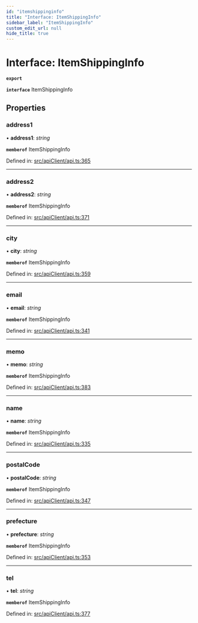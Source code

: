 ```yaml
---
id: "itemshippinginfo"
title: "Interface: ItemShippingInfo"
sidebar_label: "ItemShippingInfo"
custom_edit_url: null
hide_title: true
---
```


# Interface: ItemShippingInfo

**`export`** 

**`interface`** ItemShippingInfo

## Properties

### address1

• **address1**: *string*

**`memberof`** ItemShippingInfo

Defined in: [src/apiClient/api.ts:365](https://github.com/KyuzanInc/annapurna-sdk-js/blob/9231213/src/apiClient/api.ts#L365)

___

### address2

• **address2**: *string*

**`memberof`** ItemShippingInfo

Defined in: [src/apiClient/api.ts:371](https://github.com/KyuzanInc/annapurna-sdk-js/blob/9231213/src/apiClient/api.ts#L371)

___

### city

• **city**: *string*

**`memberof`** ItemShippingInfo

Defined in: [src/apiClient/api.ts:359](https://github.com/KyuzanInc/annapurna-sdk-js/blob/9231213/src/apiClient/api.ts#L359)

___

### email

• **email**: *string*

**`memberof`** ItemShippingInfo

Defined in: [src/apiClient/api.ts:341](https://github.com/KyuzanInc/annapurna-sdk-js/blob/9231213/src/apiClient/api.ts#L341)

___

### memo

• **memo**: *string*

**`memberof`** ItemShippingInfo

Defined in: [src/apiClient/api.ts:383](https://github.com/KyuzanInc/annapurna-sdk-js/blob/9231213/src/apiClient/api.ts#L383)

___

### name

• **name**: *string*

**`memberof`** ItemShippingInfo

Defined in: [src/apiClient/api.ts:335](https://github.com/KyuzanInc/annapurna-sdk-js/blob/9231213/src/apiClient/api.ts#L335)

___

### postalCode

• **postalCode**: *string*

**`memberof`** ItemShippingInfo

Defined in: [src/apiClient/api.ts:347](https://github.com/KyuzanInc/annapurna-sdk-js/blob/9231213/src/apiClient/api.ts#L347)

___

### prefecture

• **prefecture**: *string*

**`memberof`** ItemShippingInfo

Defined in: [src/apiClient/api.ts:353](https://github.com/KyuzanInc/annapurna-sdk-js/blob/9231213/src/apiClient/api.ts#L353)

___

### tel

• **tel**: *string*

**`memberof`** ItemShippingInfo

Defined in: [src/apiClient/api.ts:377](https://github.com/KyuzanInc/annapurna-sdk-js/blob/9231213/src/apiClient/api.ts#L377)
